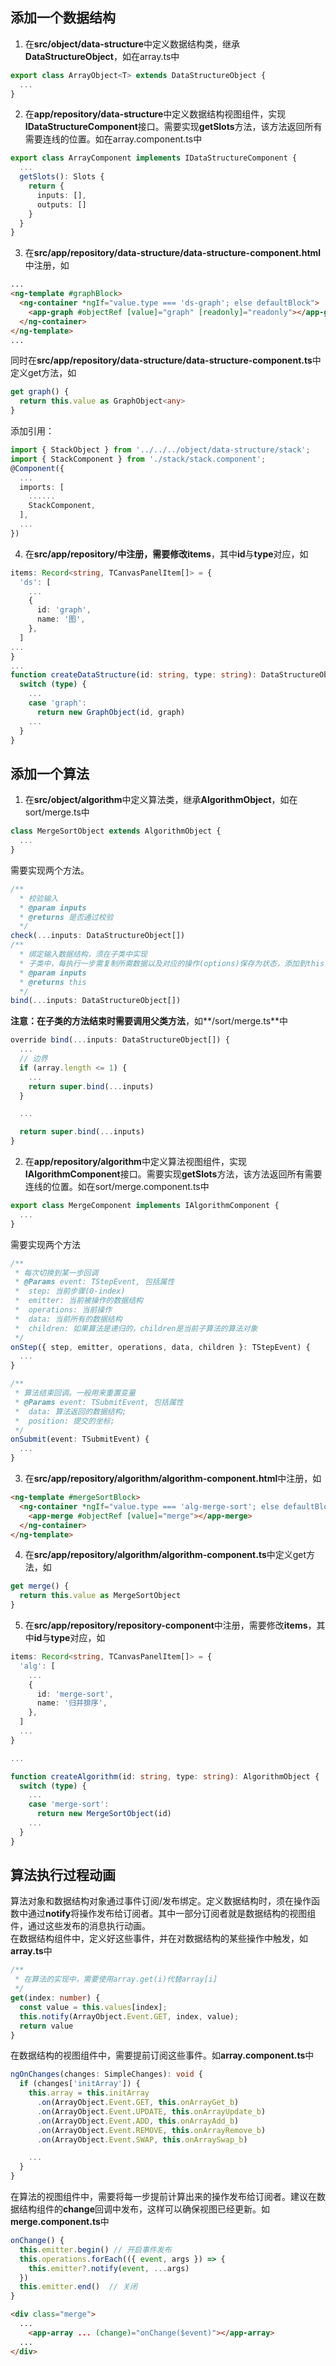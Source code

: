 ## 添加一个数据结构

1. 在**src/object/data-structure**中定义数据结构类，继承**DataStructureObject**，如在array.ts中
```ts
export class ArrayObject<T> extends DataStructureObject {
  ...
}
```

2. 在**app/repository/data-structure**中定义数据结构视图组件，实现**IDataStructureComponent**接口。需要实现**getSlots**方法，该方法返回所有需要连线的位置。如在array.component.ts中
```ts
export class ArrayComponent implements IDataStructureComponent {
  ...
  getSlots(): Slots {
    return {
      inputs: [],
      outputs: []
    }
  }
}
```

3. 在**src/app/repository/data-structure/data-structure-component.html**中注册，如
```html
...
<ng-template #graphBlock>
  <ng-container *ngIf="value.type === 'ds-graph'; else defaultBlock">
    <app-graph #objectRef [value]="graph" [readonly]="readonly"></app-graph>
  </ng-container>
</ng-template>
...
```
同时在**src/app/repository/data-structure/data-structure-component.ts**中定义get方法，如
```ts
get graph() {
  return this.value as GraphObject<any>
}
```
添加引用：
```ts
import { StackObject } from '../../../object/data-structure/stack';
import { StackComponent } from './stack/stack.component';
@Component({
  ...
  imports: [
    ......
    StackComponent,
  ],
  ...
})
```
4. 在**src/app/repository/**中注册，需要修改**items**，其中**id**与**type**对应，如
```ts
items: Record<string, TCanvasPanelItem[]> = {
  'ds': [
    ...
    {
      id: 'graph',
      name: '图',
    },
  ]
...
}
...
function createDataStructure(id: string, type: string): DataStructureObject {
  switch (type) {
    ...
    case 'graph':
      return new GraphObject(id, graph)
    ...
  }
}
```

## 添加一个算法

1. 在**src/object/algorithm**中定义算法类，继承**AlgorithmObject**，如在sort/merge.ts中
```ts
class MergeSortObject extends AlgorithmObject {
  ...
}
```
需要实现两个方法。
```ts
/**
  * 校验输入
  * @param inputs 
  * @returns 是否通过校验 
  */
check(...inputs: DataStructureObject[])
/**
  * 绑定输入数据结构，须在子类中实现
  * 子类中，每执行一步需复制所需数据以及对应的操作(options)保存为状态，添加到this.states中。可使用DataStructureTracer简化，如sort/merge.ts
  * @param inputs 
  * @returns this
  */
bind(...inputs: DataStructureObject[])
```
**注意：在子类的方法结束时需要调用父类方法**，如**/sort/merge.ts**中
```ts
override bind(...inputs: DataStructureObject[]) {
  ...
  // 边界
  if (array.length <= 1) {
    ...
    return super.bind(...inputs)
  }

  ...

  return super.bind(...inputs)
}  
```

2. 在**app/repository/algorithm**中定义算法视图组件，实现**IAlgorithmComponent**接口。需要实现**getSlots**方法，该方法返回所有需要连线的位置。如在sort/merge.component.ts中
```ts
export class MergeComponent implements IAlgorithmComponent {
  ...
}
```
需要实现两个方法
```ts
/**
 * 每次切换到某一步回调
 * @Params event: TStepEvent, 包括属性
 *  step: 当前步骤(0-index)
 *  emitter: 当前被操作的数据结构
 *  operations: 当前操作
 *  data: 当前所有的数据结构
 *  children: 如果算法是递归的，children是当前子算法的算法对象
 */
onStep({ step, emitter, operations, data, children }: TStepEvent) {
  ...
}

/**
 * 算法结束回调。一般用来重置变量
 * @Params event: TSubmitEvent, 包括属性
 *  data: 算法返回的数据结构;
 *  position: 提交的坐标;
 */
onSubmit(event: TSubmitEvent) {
  ...
}
```

3. 在**src/app/repository/algorithm/algorithm-component.html**中注册，如
```html
<ng-template #mergeSortBlock>
  <ng-container *ngIf="value.type === 'alg-merge-sort'; else defaultBlock">
    <app-merge #objectRef [value]="merge"></app-merge>
  </ng-container>
</ng-template>
```

4. 在**src/app/repository/algorithm/algorithm-component.ts**中定义get方法，如
```ts
get merge() {
  return this.value as MergeSortObject
}
```

5. 在**src/app/repository/repository-component**中注册，需要修改**items**，其中**id**与**type**对应，如
```ts
items: Record<string, TCanvasPanelItem[]> = {
  'alg': [
    ...
    {
      id: 'merge-sort',
      name: '归并排序',
    },
  ]
  ...
}

...

function createAlgorithm(id: string, type: string): AlgorithmObject {
  switch (type) {
    ...
    case 'merge-sort':
      return new MergeSortObject(id)
    ...
  }
}
```

## 算法执行过程动画
算法对象和数据结构对象通过事件订阅/发布绑定。定义数据结构时，须在操作函数中通过**notify**将操作发布给订阅者。其中一部分订阅者就是数据结构的视图组件，通过这些发布的消息执行动画。  
在数据结构组件中，定义好这些事件，并在对数据结构的某些操作中触发，如**array.ts**中
```ts
/**
 * 在算法的实现中，需要使用array.get(i)代替array[i]
 */
get(index: number) {
  const value = this.values[index];
  this.notify(ArrayObject.Event.GET, index, value);
  return value
}
```

在数据结构的视图组件中，需要提前订阅这些事件。如**array.component.ts**中
```ts
ngOnChanges(changes: SimpleChanges): void {
  if (changes['initArray']) {
    this.array = this.initArray
      .on(ArrayObject.Event.GET, this.onArrayGet_b)
      .on(ArrayObject.Event.UPDATE, this.onArrayUpdate_b)
      .on(ArrayObject.Event.ADD, this.onArrayAdd_b)
      .on(ArrayObject.Event.REMOVE, this.onArrayRemove_b)
      .on(ArrayObject.Event.SWAP, this.onArraySwap_b)

    ...
  }
}
```

在算法的视图组件中，需要将每一步提前计算出来的操作发布给订阅者。建议在数据结构组件的**change**回调中发布，这样可以确保视图已经更新。如**merge.component.ts**中
```ts
onChange() {
  this.emitter.begin() // 开启事件发布
  this.operations.forEach(({ event, args }) => {
    this.emitter?.notify(event, ...args)
  })
  this.emitter.end()  // 关闭
}
```
```html
<div class="merge">
  ...
    <app-array ... (change)="onChange($event)"></app-array>
  ...
</div>
```
